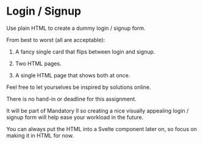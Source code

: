 # Login / Signup

Use plain HTML to create a dummy login / signup form. 

From best to worst (all are acceptable):

1. A fancy single card that flips between login and signup. 

2. Two HTML pages. 

3. A single HTML page that shows both at once. 

Feel free to let yourselves be inspired by solutions online. 

There is no hand-in or deadline for this assignment. 

It will be part of Mandatory II so creating a nice visually appealing login / signup form will help ease your workload in the future. 

You can always put the HTML into a Svelte component later on, so focus on making it in HTML for now. 
